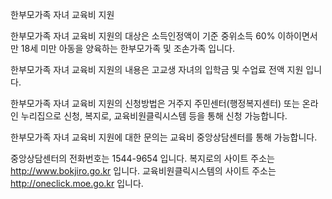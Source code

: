 한부모가족 자녀 교육비 지원

한부모가족 자녀 교육비 지원의 대상은 소득인정액이 기준 중위소득 60% 이하이면서 만 18세 미만 아동을 양육하는 한부모가족 및 조손가족 입니다.

한부모가족 자녀 교육비 지원의 내용은 고교생 자녀의 입학금 및 수업료 전액 지원 입니다.

한부모가족 자녀 교육비 지원의 신청방법은 거주지 주민센터(행정복지센터) 또는 온라인 누리집으로 신청, 복지로, 교육비원클릭시스템 등을 통해 신청 가능합니다.

한부모가족 자녀 교육비 지원에 대한 문의는 교육비 중앙상담센터를 통해 가능합니다.

중앙상담센터의 전화번호는 1544-9654 입니다.
복지로의 사이트 주소는 http://www.bokjiro.go.kr 입니다.
교육비원클릭시스템의 사이트 주소는 http://oneclick.moe.go.kr 입니다.